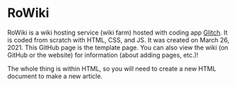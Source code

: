 # RoWiki
RoWiki is a wiki hosting service (wiki farm) hosted with coding app [Glitch](https://glitch.com). It is coded from scratch with HTML, CSS, and JS. It was created on March 26, 2021. This GitHub page is the template page. You can also view the wiki (on GitHub or the website) for information (about adding pages, etc.)!

The whole thing is within HTML, so you will need to create a new HTML document to make a new article.
